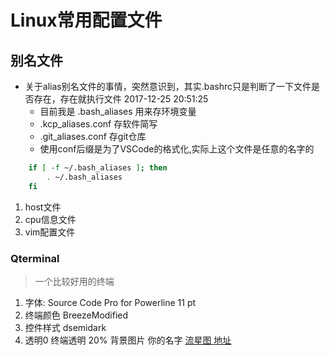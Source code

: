 # Linux常用配置文件

## 别名文件

- 关于alias别名文件的事情，突然意识到，其实.bashrc只是判断了一下文件是否存在，存在就执行文件 2017-12-25 20:51:25
	- 目前我是 .bash_aliases 用来存环境变量
	- .kcp_aliases.conf 存软件简写
	- .git_aliases.conf 存git仓库 
	- 使用conf后缀是为了VSCode的格式化,实际上这个文件是任意的名字的
	
```sh
    if [ -f ~/.bash_aliases ]; then
        . ~/.bash_aliases
    fi
```

1. host文件
1. cpu信息文件
1. vim配置文件

### Qterminal
> 一个比较好用的终端

1. 字体: Source Code Pro for Powerline 11 pt
1. 终端颜色 BreezeModified
1. 控件样式 dsemidark
1. 透明0 终端透明 20% 背景图片 你的名字 [流星图 地址](http://desk.zol.com.cn/bizhi/6849_85488_2.html)

